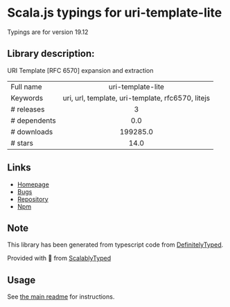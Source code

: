 
# Scala.js typings for uri-template-lite

Typings are for version 19.12

## Library description:
URI Template [RFC 6570] expansion and extraction

|                    |                 |
| ------------------ | :-------------: |
| Full name          | uri-template-lite |
| Keywords           | uri, url, template, uri-template, rfc6570, litejs |
| # releases         | 3 |
| # dependents       | 0.0 |
| # downloads        | 199285.0 |
| # stars            | 14.0 |

## Links
- [Homepage](https://github.com/litejs/uri-template-lite#readme)
- [Bugs](https://github.com/litejs/uri-template-lite/issues)
- [Repository](https://github.com/litejs/uri-template-lite)
- [Npm](https://www.npmjs.com/package/uri-template-lite)
    


## Note
This library has been generated from typescript code from [DefinitelyTyped](https://definitelytyped.org).

Provided with :purple_heart: from [ScalablyTyped](https://github.com/oyvindberg/ScalablyTyped)

## Usage
See [the main readme](../../readme.md) for instructions.


